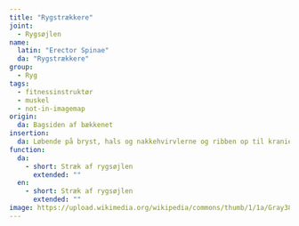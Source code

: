 ```yaml
---
title: "Rygstrækkere"
joint:
  - Rygsøjlen
name:
  latin: "Erector Spinae"
  da: "Rygstrækkere"
group:
  - Ryg
tags:
  - fitnessinstruktør
  - muskel
  - not-in-imagemap
origin: 
  da: Bagsiden af bækkenet
insertion: 
  da: Løbende på bryst, hals og nakkehvirvlerne og ribben op til kraniet
function: 
  da:
    - short: Stræk af rygsøjlen
      extended: ""
  en:
    - short: Stræk af rygsøjlen
      extended: ""
image: https://upload.wikimedia.org/wikipedia/commons/thumb/1/1a/Gray389_-_Erector_spinae.png/375px-Gray389_-_Erector_spinae.png
---
```

